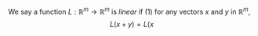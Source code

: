We say a function $L:\mathbb{R}^{m}→\mathbb{R}^{m}$ is _linear_ if (1) for any vectors $x$ and $y$ in $\mathbb{R}^{m}$, $$L(x+y)=L(x$$
